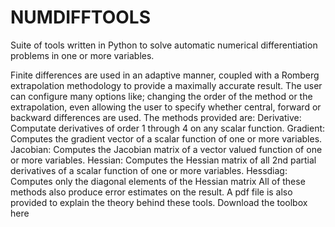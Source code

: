 NUMDIFFTOOLS
============

Suite of tools written in Python to solve automatic numerical differentiation problems in one or more variables. 

Finite differences are used in an adaptive manner, coupled with a Romberg extrapolation methodology to provide a maximally accurate result. The user can configure many options like; changing the order of the method or the extrapolation, even allowing the user to specify whether central, forward or backward differences are used.  The methods provided are:  Derivative: Computate derivatives of order 1 through 4 on any scalar function.  Gradient: Computes the gradient vector of a scalar function of one or more variables.  Jacobian: Computes the Jacobian matrix of a vector valued function of one or more variables.  Hessian: Computes the Hessian matrix of all 2nd partial derivatives of a scalar function of one or more variables.  Hessdiag: Computes only the diagonal elements of the Hessian matrix  All of these methods also produce error estimates on the result.  A pdf file is also provided to explain the theory behind these tools. Download the toolbox here
